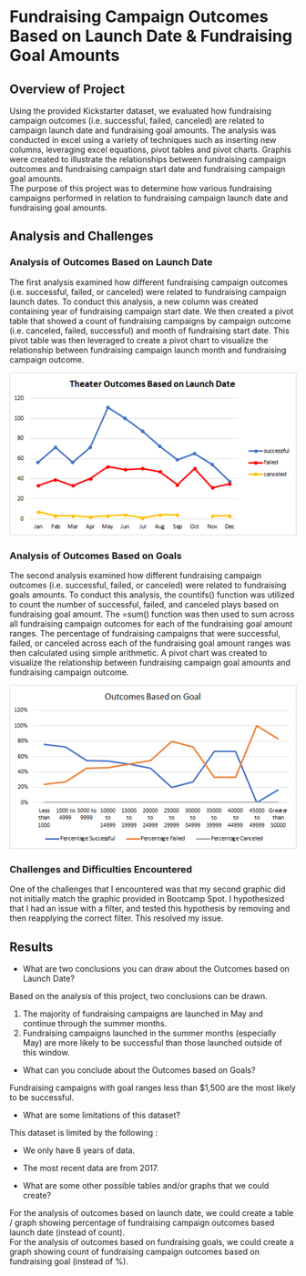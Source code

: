 # Fundraising Campaign Outcomes Based on Launch Date & Fundraising Goal Amounts

## Overview of Project

Using the provided Kickstarter dataset, we evaluated how fundraising campaign outcomes (i.e. successful, failed, canceled) are related to campaign launch date and fundraising goal amounts.  The analysis was conducted in excel using a variety of techniques such as inserting new columns, leveraging excel equations, pivot tables and pivot charts.  Graphis were created to illustrate the relationships between fundraising campaign outcomes and fundraising campaign start date and fundraising campaign goal amounts.  
The purpose of this project was to determine how various fundraising campaigns performed in relation to fundraising campaign launch date and fundraising goal amounts.  

## Analysis and Challenges

### Analysis of Outcomes Based on Launch Date

The first analysis examined how different fundraising campaign outcomes (i.e. successful, failed, or canceled) were related to fundraising campaign launch dates.  To conduct this analysis, a new column was created containing year of fundraising campaign start date.  We then created a pivot table that showed a count of fundraising campaigns by campaign outcome (i.e. canceled, failed, successful) and month of fundraising start date.  This pivot table was then leveraged to create a pivot chart to visualize the relationship between fundraising campaign launch month and fundraising campaign outcome.      

![Pivot chart](https://raw.githubusercontent.com/AMHembrough/kickstarter-analysis/main/Theater_Outcomes_vs_Launch.png)

### Analysis of Outcomes Based on Goals

The second analysis examined how different fundraising campaign outcomes (i.e. successful, failed, or canceled) were related to fundraising goals amounts.  To conduct this analysis, the countifs() function was utilized to count the number of successful, failed, and canceled plays based on fundraising goal amount.  The =sum() function was then used to sum across all fundraising campaign outcomes for each of the fundraising goal amount ranges.  The percentage of fundraising campaigns that were successful, failed, or canceled across each of the fundraising goal amount ranges was then calculated using simple arithmetic.  A pivot chart was created to visualize the relationship between fundraising campaign goal amounts and fundraising campaign outcome.      

![Pivot chart](https://raw.githubusercontent.com/AMHembrough/kickstarter-analysis/main/Outcomes_vs_Goals.png) 

### Challenges and Difficulties Encountered

One of the challenges that I encountered was that my second graphic did not initially match the graphic provided in Bootcamp Spot.  I hypothesized that I had an issue with a filter, and tested this hypothesis by removing and then reapplying the correct filter.  This resolved my issue. 

## Results

- What are two conclusions you can draw about the Outcomes based on Launch Date?

Based on the analysis of this project, two conclusions can be drawn.
1. The majority of fundraising campaigns are launched in May and continue through the summer months. 
2. Fundraising campaigns launched in the summer months (especially May) are more likely to be successful than those launched outside of this window.  

- What can you conclude about the Outcomes based on Goals?

Fundraising campaigns with goal ranges less than $1,500 are the most likely to be successful.  

- What are some limitations of this dataset?

This dataset is limited by the following : 
- We only have 8 years of data.
- The most recent data are from 2017. 

- What are some other possible tables and/or graphs that we could create?

For the analysis of outcomes based on launch date, we could create a table / graph showing percentage of fundraising campaign outcomes based launch date (instead of count).  
For the analysis of outcomes based on fundraising goals, we could create a graph showing count of fundraising campaign outcomes based on fundraising goal (instead of %).
